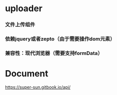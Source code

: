 # uploader
### 文件上传组件
### 依赖jquery或者zepto（由于需要操作dom元素）
### 兼容性：现代浏览器（需要支持formData）
# Document
https://super-sun.gitbook.io/api/

